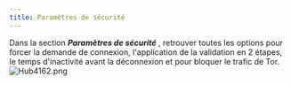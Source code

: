 ```yaml
---
title: Paramètres de sécurité
---
```

Dans la section ***Paramètres de sécurité*** , retrouver toutes les options pour forcer la demande de connexion, l&apos;application de la validation en 2 étapes, le temps d&apos;inactivité avant la déconnexion et pour bloquer le trafic de Tor.  
![Hub4162.png](/img/fr/hub/Hub4162.png) 

